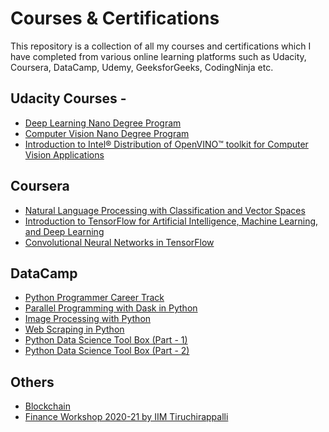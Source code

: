 # Courses & Certifications
This repository is a collection of all my courses and certifications which I have completed from various online learning platforms such as Udacity, Coursera, DataCamp, Udemy, GeeksforGeeks, CodingNinja etc.

## Udacity Courses - 
* [Deep Learning Nano Degree Program](https://graduation.udacity.com/confirm/P5RJJDVZ)
* [Computer Vision Nano Degree Program](https://graduation.udacity.com/confirm/XC3QK2NS)
* [Introduction to Intel® Distribution of OpenVINO™ toolkit for Computer Vision Applications](https://www.coursera.org/account/accomplishments/verify/6V2H88QELZ38)

## Coursera
* [Natural Language Processing with Classification and Vector Spaces](https://www.coursera.org/account/accomplishments/verify/2XGD8PYDJREE)
* [Introduction to TensorFlow for Artificial Intelligence, Machine Learning, and Deep Learning](https://www.coursera.org/account/accomplishments/certificate/H5VSML362EYP)
* [Convolutional Neural Networks in TensorFlow]()

## DataCamp
* [Python Programmer Career Track](https://www.datacamp.com/statement-of-accomplishment/track/541cc7ab0cc98d1e643f8906976bea5e552262e9)
* [Parallel Programming with Dask in Python](https://www.datacamp.com/statement-of-accomplishment/course/3de6d6228ae138accf0d306c58223934aeb6415c)
* [Image Processing with Python](https://www.datacamp.com/statement-of-accomplishment/track/612a10bce51aaba65c886838ac3b601559f20564)
* [Web Scraping in Python](https://www.datacamp.com/statement-of-accomplishment/course/9f5e6c1adf14922b4cb3af743286a250d462cf96)
* [Python Data Science Tool Box (Part - 1)](https://www.datacamp.com/statement-of-accomplishment/course/9d126e69bf1cfed1b0a5ba63359da8f58b08927c)
* [Python Data Science Tool Box (Part - 2)](https://www.datacamp.com/statement-of-accomplishment/course/bef354ba9fe3458e81713550c3f2687a34a81f62)

## Others
* [Blockchain](https://www.guvi.in/verify-certificate?id=m8168pV8n3qC190d51)
* [Finance Workshop 2020-21 by IIM Tiruchirappalli](https://github.com/mayank1101/Certificates/blob/master/Finance%20Workshop%202020-21.pdf)
